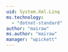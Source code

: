 ```yaml
---
uid: System.Xml.Linq
ms.technology: 
  - "dotnet-standard"
author: "mairaw"
ms.author: "mairaw"
manager: "wpickett"
---
```

